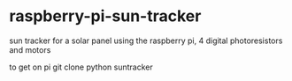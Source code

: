 # raspberry-pi-sun-tracker
sun tracker for a solar panel using the raspberry pi, 4 digital photoresistors and motors 



to get on pi
git clone 
python suntracker
